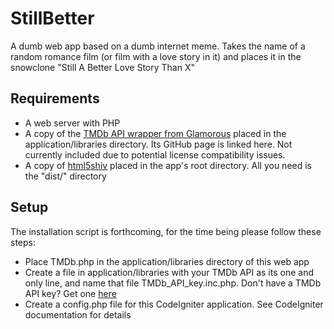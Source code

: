 StillBetter
===========

A dumb web app based on a dumb internet meme. Takes the name of a random romance film (or film with a love story in it) and places it in the snowclone "Still A Better Love Story Than X"

Requirements
-------------

* A web server with PHP
* A copy of the [TMDb API wrapper from Glamorous](https://github.com/glamorous/TMDb-PHP-API "glamorous/TMDb-PHP-API") placed in the application/libraries directory. Its GitHub page is linked here. Not currently included due to potential license compatibility issues. 
* A copy of [html5shiv](https://code.google.com/p/html5shiv/ "html5shiv") placed in the app's root directory. All you need is the "dist/" directory

Setup
-------

The installation script is forthcoming, for the time being please follow these steps:

* Place TMDb.php in the application/libraries directory of this web app
* Create a file in application/libraries with your TMDb API as its one and only line, and name that file TMDb_API_key.inc.php. Don't have a TMDb API key? Get one [here](https://www.themoviedb.org/account/signup "The Movie Database registration page")
* Create a config.php file for this CodeIgniter application. See CodeIgniter documentation for details
